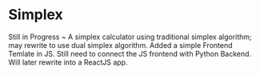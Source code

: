 # Simplex
Still in Progress ~ A simplex calculator using traditional simplex algorithm; may rewrite to use dual simplex algorithm. Added a simple Frontend Temlate in JS. Still need to connect the JS frontend with Python Backend. Will later rewrite into a ReactJS app.
